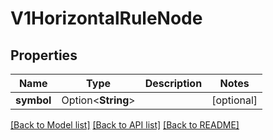 # V1HorizontalRuleNode

## Properties

Name | Type | Description | Notes
------------ | ------------- | ------------- | -------------
**symbol** | Option<**String**> |  | [optional]

[[Back to Model list]](../README.md#documentation-for-models) [[Back to API list]](../README.md#documentation-for-api-endpoints) [[Back to README]](../README.md)


